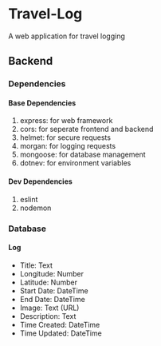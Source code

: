 # Travel-Log

A web application for travel logging

## Backend

### Dependencies

#### Base Dependencies
1. express: for web framework
1. cors: for seperate frontend and backend
1. helmet: for secure requests
1. morgan: for logging requests
1. mongoose: for database management
1. dotnev: for environment variables

#### Dev Dependencies
1. eslint
1. nodemon

### Database

#### Log
  * Title: Text
  * Longitude: Number
  * Latitude: Number
  * Start Date: DateTime
  * End Date: DateTime
  * Image: Text (URL)
  * Description: Text
  * Time Created: DateTime
  * Time Updated: DateTime
  
